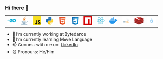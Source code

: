 ### Hi there 👋

<table>
    <tr>
        <td>
            <img src="./img/go.svg">
        </td>
        <td>
            <img src="./img/java.svg">
        </td>
        <td>
            <img src="./img/javascript.svg">
        </td>
        <td>
            <img src="./img/python.svg">
        </td>
        <td>
            <img src="./img/html5.svg">
        </td>
        <td>
            <img src="./img/css3.svg">
        </td>
        <td>
            <img src="./img/npm.svg">
        </td>
        <td>
            <img src="./img/react.svg">
        </td>
        <td>
            <img src="./img/docker.svg">
        </td>
        <td>
            <img src="./img/mysql.svg">
        </td>
        <td>
            <img src="./img/redis.svg">
        </td>
        <td>
            <img src="./img/sui.png">
        </td>
        <!-- <td>
            <svg width="200%" height="200%" version="1.2" baseProfile="tiny" xmlns="http://www.w3.org/2000/svg" viewBox="0 0 112 112" overflow="visible" xml:space="preserve"><path fill="currentColor" d="M86.6 37.4h-9.9c-1.1 0-2.2-.5-3-1.3l-4-4.5c-1.2-1.3-3.1-1.4-4.5-.3l-.3.3-3.4 3.9c-1.1 1.3-2.8 2-4.5 2H2.9C1.4 41.9.4 46.6 0 51.3h51.2c.9 0 1.8-.4 2.4-1l4.8-5c.6-.6 1.4-1 2.3-1h.2c.9 0 1.8.4 2.4 1.1l4 4.5c.8.9 1.9 1.4 3 1.4H112c-.4-4.7-1.4-9.4-2.9-13.8H86.6zM53.8 65l-4-4.5c-1.2-1.3-3.1-1.4-4.5-.3l-.3.3-3.5 3.9c-1.1 1.3-2.7 2-4.4 2H.8c.9 4.8 2.5 9.5 4.6 14h25.5c.9 0 1.7-.4 2.4-1l4.8-5c.6-.6 1.4-1 2.3-1h.2c.9 0 1.8.4 2.4 1.1l4 4.5c.8.9 1.9 1.4 3 1.4h56.6c2.1-4.4 3.7-9.1 4.6-14H56.8c-1.2 0-2.3-.5-3-1.4zm19.6-43.6 4.8-5c.6-.6 1.4-1 2.3-1h.2c.9 0 1.8.4 2.4 1l4 4.5c.8.9 1.9 1.3 3 1.3h10.8c-18.8-24.8-54.1-29.7-79-11-4.1 3.1-7.8 6.8-11 11H71c1 .2 1.8-.2 2.4-.8zM34.7 94.2c-1.2 0-2.3-.5-3-1.3l-4-4.5c-1.2-1.3-3.2-1.4-4.5-.2l-.2.2-3.5 3.9c-1.1 1.3-2.7 2-4.4 2h-.2C36 116.9 71.7 118 94.4 96.7c.9-.8 1.7-1.7 2.6-2.6H34.7z"></path></svg>
        </td> -->
    </tr>
</table>

- 🔭 I’m currently working at Bytedance
- 🌱 I’m currently learning Move Language
- 📫 Connect with me on: [LinkedIn](https://www.linkedin.com/in/shenghao-xie/)
- 😄 Pronouns: He/Him


<!--
**xiegudong45/xiegudong45** is a ✨ _special_ ✨ repository because its `README.md` (this file) appears on your GitHub profile.

Here are some ideas to get you started:


-->
